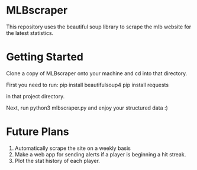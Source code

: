 # MLBscraper

This repository uses the beautiful soup library to scrape the  mlb website for the latest statistics. 

# Getting Started

Clone a copy of MLBscraper onto your machine and
cd into that directory.

First you need to run:
pip install beautifulsoup4 
pip install requests

in that project directory.

Next, run python3 mlbscraper.py and enjoy your
structured data :)

# Future Plans

1. Automatically scrape the site on a weekly basis
2. Make a web app for sending alerts if a player is 
	beginning a hit streak. 
3. Plot the stat history of each player.
